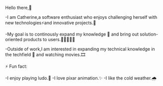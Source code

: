 Hello there,👋

-I am Catherine,a software enthusiast who enjoys challenging herself with new technologies⚡and innovative projects.🔨

-My goal is to continously expand my knowledge 📒 and bring out solution-oriented products to users.🧑🏻‍🤝‍🧑🏻

-Outside of work,I am interested in expanding my technical knowledge in the techfield 🌱 and watching movies.🎞️

⚡ Fun fact:

-I enjoy playing ludo.🎲
-I love pixar animation.✨
-I like the cold weather.🌧️
